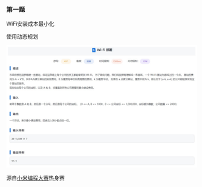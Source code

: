 ### 第一题
WiFi安装成本最小化

使用动态规划

![](../../pic/Snipaste_2018-09-13_20-55-27.jpg)

源自[小米编程大赛](https://code.mi.com)热身赛